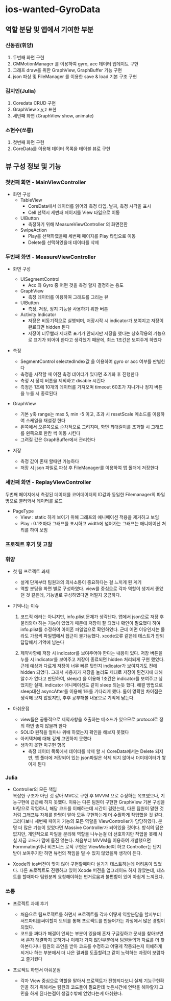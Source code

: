 # ios-wanted-GyroData
## 역할 분담 및 앱에서 기여한 부분
### 신동원(휘양) 
1. 두번째 화면 구현
2. CMMotionManager 를 이용하여 gyro, acc 데이터 업데이트 구현
3. 그래프 draw를 위한 GraphView, GraphBuffer 기능 구현
4. json 파싱 및 FileManager 를 이용한 save & load 기본 구조 구현

### 김지인(Julia)
1. Coredata CRUD 구현
2. GraphView x,y,z 표현
3. 세번째 화면 (GraphView show, animate)

### 소현수(쏘롱)
1. 첫번째 화면 구현
2. CoreData를 이용해 데이터 목록을 테이블 뷰로 구현


## 뷰 구성 정보 및 기능

### 첫번째 화면 - MainViewController

- 화면 구성
  - TableView
    - CoreData에서 데이터를 읽어와 측정 타입, 날짜, 측정 시각을 표시
    - Cell 선택시 세번째 페이지를 View 타입으로 이동
  - UIButton
    - 측정하기 위해 MeasureViewController 의 화면전환
  - SwipeAction
    - Play를 선택하였을때 세번째 페이지를 Play 타입으로 이동
    - Delete를 선택하였을때 데이터를 삭제

### 두번째 화면 - MeasureViewController

- 화면 구성
  - UISegmentControl
    - Acc 와 Gyro 중 어떤 것을 측정 할지 결정하는 용도
  - GraphView
    - 측정 데이터를 이용하여 그래프를 그리는 뷰
  - UIButton
    - 측정, 저장, 정지 기능을 사용하기 위한 버튼
  - Activity Indicator
    - 저장은 비동기적으로 실행되며, 저장시작 시 indicator가 보여지고 저장이 완료되면 hidden 된다
    - 저장이 너무빨라 제대로 표기가 안되지만 저장을 했다는 상호작용의 기능으로 표기가 되어야 한다고 생각했기 때문에, 최소 1초간은 보여주게 하였다

- 측정
  - SegmentControl selectedIndex값 을 이용하여 gyro or acc 여부를 판별한다
  - 측정을 시작할 때 이전 측정 데이터가 있다면 초기화 후 진행한다
  - 측정 시 정지 버튼을 제외하고 disable 시킨다
  - 측정은 1초에 10개의 데이터를 가져오며 timeout 60초가 지나거나 정지 버튼을 누를 시 종료된다
 
- GraphView
  - 기본 y축 range는 max 5, min -5 이고, 초과 시 resetScale 메소드를 이용하여 스케일을 재설정 한다
  - 왼쪽에서 오른쪽으로 순차적으로 그려지며, 화면 최대길이를 초과할 시 그래프를 왼쪽으로 한칸 씩 이동 시킨다
  - 그려질 값은 GraphBuffer에서 관리한다

- 저장
  - 측정 값이 존재 할때만 가능하다
  - 저장 시 json 파일로 파싱 후 FileManager를 이용하여 앱 폴더에 저장한다
 

### 세번째 화면 - ReplayViewController
두번째 페이지에서 측정된 데이터를 코어데이터의 ID값과 동일한 Filemanager의 파일명으로 불러와서 데이터를 로드
- PageType
   - View : static 하게 보이기 위해 그래프의 애니메이션 적용을 제거하고 보임
   - Play : 0.1초마다 그래프를 표시하고 width에 넘어가는 그래프는 애니메이션 처리를 하여 보임

### 프로젝트 후기 및 고찰
### 휘양
  - 첫 팀 프로젝트 과제
    - 설계 단계부터 팀원과의 의사소통이 중요하다는 걸 느끼게 된 계기
    - 역할 분담을 화면 별로 구성하였다. view를 중심으로 각자 역할이 생겨서 좋았던 것 같은데, 기능별로 구성하였다면 어떨지 궁금하다.
  - 기억나는 이슈
    1. 코드적 에러는 아니지만, info.plist 문제가 생각난다. 앱에서 json으로 저장 후 불러와야 하는 기능이 있었기 때문에 저장이 잘 되었나 확인이 필요했다
    하여 info.plist를 수정하여 아이폰 파일앱으로 확인하였다. 근데 어떤 이유인지는 몰라도 가끔씩 파일앱에서 접근이 불가능했다. xcode오류 같은데 테스트가 안되 답답해서 기억에 남는다
    
    2. 제약사항에 저장 시 indicator를 보여주어야 한다는 내용이 있다. 저장 버튼을 누를 시 indicator를 보여주고 저장이 종료되면 hidden 처리되게 구현 했었다. 근데 예상과 다르게
    저장이 너무 빠른 탓인지 indicator가 보여지기도 전에 hidden 되었다. 그래서 사용자가 저장을 눌러도 제대로 저장이 된건지에 대해 알수가 없다고 판단하여, sleep() 을 이용해 1초간은
    indicator를 보여주고 싶었지만 실패. indicator 애니메이션도 같이 sleep 되는듯 했다. 해결 방법으로 sleep대신 asyncAfter를 이용해 1초를 기다리게 했다. 둘이 명확한 차이점은
    생각해 보지 않았지만, 추후 공부해볼 내용으로 기억에 남는다.
    
  - 아쉬운점
    - view들은 공통적으로 제약사항을 호출하는 메소드가 있으므로 protocol로 정의 하면 좋지 않을까 한다
    - SOLID 원칙을 얼마나 위배 하였는지 확인을 해보지 못했다
    - 아키텍처에 대해 깊게 고민하지 못했다
    - 생각지 못한 미구현 항목
      - 측정 데이터 목록에서 데이터를 삭제 할 시 CoreData에서는 Delete 되지만, 앱 폴더에 저장되어 있는 json파일은 삭제 되지 않아서 더미데이터가 쌓이게 된다
      
### Julia
- Controller의 모든 책임  <br>
  복잡한 구조가 아닌 것 같아 MVC로 구현 후 MVVM 으로 수정하는 목표였으나, 기능구현에 급급해 하지 못했다.
 이유는 다른 팀원이 구현한 GraphView 기본 구성을 바탕으로 작업하니, 해당 코드를 이해하는데 시간이 걸렸는데, 다른 팀원이 말한 것처럼 그래프뷰 자체를 한명이 맡아 모두 구현하는게 더 수월하게 작업했을 것 같다. <br>
 그러다보니 세번째 페이지 기능의 모든 역할을 ViewController가 담당하였다. 분명 더 많은 기능이 있었다면 Massive Controller가 되어있을 것이다. 방식의 답은 없지만, 개인적으로 파일을 분리해 역할을 나누는걸 더 선호하지만 작업을 못해 사실 지금 코드가 맘에 들진 않는다. 
 처음부터 MVVM을 이용하여 개발했으면 Formmating이나 비즈니스 로직 구현은 ViewModel이 하고 Controller는 단지 받아 보여주기만 하면 뷰컨의 책임을 덜 수 있지 않았을까 생각이 든다.
 
- Xcode와 ios버전이 맞지 않아 구현할때마다 실기기 테스트하는데 어려움이 있었다. 다른 프로젝트도 진행하고 있어 Xcode 버전을 업그레이드 하지 않았는데, 테스트를 할때마다 팀원분께 요청해야하는 번거로움과 불편함이 있어 아쉽게 느껴졌다.

### 쏘롱
  - 프로젝트 과제 후기
    - 처음으로 팀프로젝트를 하면서 프로젝트를 각자 어떻게 역할분담을 할지부터 서드파티를써야할지 토의를 통해 프로젝트를 만들어가는 과정에서 많은 경험이 되었다.
    - 코드를 짜다가 해결이 안되는 부분이 있을때 혼자 구글링하고 문서를 찾아보면서 혼자 해결하지 못하거나 이해가 가지 않던부분에서 팀원들의과 자료를 더 찾아본다거나 팀원의 조언을 받아 코드를 수정하고 어떻게 작동되는지 이해하게 되거나 하는 부분에서 더 나은 결과를 도출할려고 같이 노력하는 과정이 보람차고 즐거웠다 
    
  - 프로젝트 하면서 아쉬운점
    - 각자 View 중심으로 역할을 맡아서 프로젝트가 진행되다보니 실제 기능구현확인을 하기 위해서는 팀원의 코드들이 필요한데 늦은시간에 연락을 해야할지 고민을 하게 된다는점이 생길수밖에 없었다는게 아쉬웠다.
